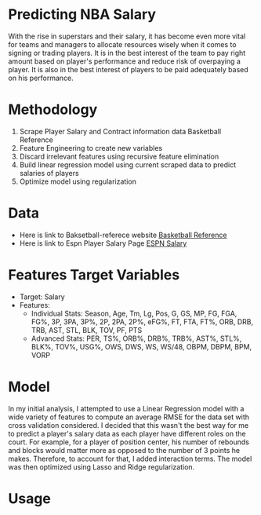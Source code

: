 # Predicting NBA Salary 

With the rise in superstars and their salary, it has become even more vital for teams and managers to allocate resources wisely when it comes to signing or trading players. It is in the best interest of the team to pay right amount based on player's performance and reduce risk of overpaying a player. It is also in the best interest of players to be paid adequately based on his performance. 

# Methodology

1. Scrape Player Salary and Contract information data Basketball Reference
2. Feature Engineering to create new variables 
3. Discard irrelevant features using recursive feature elimination
4. Build linear regression model using current scraped data to predict salaries of players
5. Optimize model using regularization

# Data
 - Here is link to Baksetball-referece website [Basketball Reference](https://www.basketball-reference.com/players/)
 - Here is link to Espn Player Salary Page [ESPN Salary](http://www.espn.com/nba/salaries/_/page/1/seasontype/3)
 
# Features Target Variables
 - Target: Salary
 - Features: 
    - Individual Stats: Season, Age, Tm,	Lg,	Pos,	G,	GS,	MP,	FG,	FGA,	FG%,	3P,	3PA,	3P%,	2P,	2PA,	2P%,	eFG%,	FT,	FTA,	FT%,	ORB,	DRB,	TRB,	AST,	STL,	BLK,	TOV,	PF,	PTS
     - Advanced Stats: PER,	TS%, ORB%,	DRB%,	TRB%,	AST%,	STL%,	BLK%,	TOV%,	USG%, OWS,	DWS,	WS,	WS/48, OBPM,	DBPM,	BPM,	VORP

# Model
In my initial analysis, I attempted to use a Linear Regression model with a wide variety of features to compute an average RMSE for the data set with cross validation considered. I decided that this wasn't the best way for me to predict a player's salary data as each player have different roles on the court. For example, for a player of position center, his number of rebounds and blocks would matter more as opposed to the number of 3 points he makes. Therefore, to account for that, I added interaction terms. The model was then optimized using Lasso and Ridge regularization. 

# Usage
 
 
